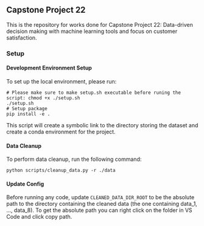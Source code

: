 ## Capstone Project 22
This is the repository for works done for Capstone Project 22: Data-driven decision making with machine learning tools and focus on customer satisfaction.

### Setup
#### Development Environment Setup
To set up the local environment, please run:
```commandline
# Please make sure to make setup.sh executable before runing the script: chmod +x ./setup.sh
./setup.sh
# Setup package
pip install -e .
```
This script will create a symbolic link to the directory storing the dataset and create a conda environment for the project.

#### Data Cleanup
To perform data cleanup, run the following command:
```
python scripts/cleanup_data.py -r ./data
```

#### Update Config
Before running any code, update `CLEANED_DATA_DIR_ROOT` to be the absolute path to the directory containing the cleaned data (the one containing data_1, ..., data_8). To get the absolute path you can right click on the folder in VS Code and click copy path.
